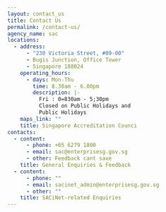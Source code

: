 ```yaml
---
layout: contact_us
title: Contact Us
permalink: /contact-us/
agency_name: sac
locations:
  - address:
      - "230 Victoria Street, #09-00"
      - Bugis Junction, Office Tower
      - Singapore 188024
    operating_hours:
      - days: Mon-Thu
        time: 8.30am - 6.00pm
        description: |-
          Fri : 0=830am - 5;30pm
          Closed on Public Holidays and
          Public Holidays
    maps_link: ""
    title: Singapore Accreditation Counci
contacts:
  - content:
      - phone: +65 6279 1800
      - email: sac@enterprisesg.gov.sg
      - other: Feedback cant save
    title: General Enquiries & Feedback
  - content:
      - phone: ""
      - email: sacinet_admin@enterprisesg.gov.sg
      - other: ""
    title: SACiNet-related Enquiries
---
```

